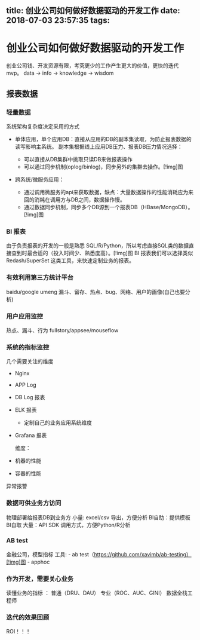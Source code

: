 title: 创业公司如何做好数据驱动的开发工作
date: 2018-07-03 23:57:35
tags:
---

# 创业公司如何做好数据驱动的开发工作

创业公司钱、开发资源有限，考究更少的工作产生更大的价值，更快的迭代mvp。
data -> info -> knowledge -> wisdom

## 报表数据

### 轻量数据

  系统架构复杂度决定采用的方式

  - 单体应用，单个应用DB：直接从应用的DB的副本集读取，为防止报表数据的读写影响主系统。
    副本集根据线上应用DB压力、报表DB压力情况选择：

    - 可以直接从DB集群中挑取只读DB来做报表操作
    - 可以通过同步机制(oplog/binlog)，同步另外的集群去操作。[!img]图

  - 跨系统/微服务应用：

    - 通过调用微服务的api来获取数据，缺点：大量数据操作的性能消耗应为来回的消耗在调用方与DB之间，数据操作慢。
    - 通过数据同步机制，同步多个DB源到一个报表DB（HBase/MongoDB）。[!img]图


### BI 报表  
  
  由于负责报表的开发的一般是熟悉 SQL/R/Python，所以考虑直接SQL类的数据直接查到时最合适的（投入时间少、熟悉度高）。[!img]图
  BI 报表我们可以选择类似Redash/SuperSet 这类工具，来快速定制业务的报表。


### 有效利用第三方统计平台
  
  baidu/google
  umeng
  漏斗、留存、热点、bug、网络、用户的画像(自己也要分析)



### 用户应用监控

  热点、漏斗、行为
  fullstory/appsee/mouseflow


### 系统的指标监控

几个需要关注的维度
  - Nginx 
  - APP Log  
  - DB Log 报表
  - ELK 报表
    - 定制自己的业务应用系统维度

  - Grafana 报表

    维度：


  - 机器的性能
  - 容器的性能

  异常报警

### 数据可供业务方访问

  物理部署给报表DB到业务方
  小量: excel/csv 导出，方便分析
  BI自助：提供模板BI自取
  大量：API SDK 调用方式，方便Python/R分析


### AB test
  
  金融公司，模型指标
  工具:
    - ab test（https://github.com/xavimb/ab-testing）[!img]图
    - apphoc


### 作为开发，需要关心业务

  读懂业务的指标 ：
  普通（DRU、DAU）
  专业（ROC、AUC、GINI）
  数据全栈工程师

### 迭代的效果回顾

  ROI！！！

